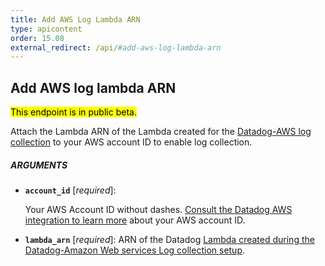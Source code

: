```yaml
---
title: Add AWS Log Lambda ARN
type: apicontent
order: 15.08
external_redirect: /api/#add-aws-log-lambda-arn
---
```


## Add AWS log lambda ARN

<mark>This endpoint is in public beta.</mark>

Attach the Lambda ARN of the Lambda created for the [Datadog-AWS log collection][1] to your AWS account ID to enable log collection.

##### ARGUMENTS

* **`account_id`** [*required*]:

    Your AWS Account ID without dashes.
    [Consult the Datadog AWS integration to learn more][2] about your AWS account ID.

* **`lambda_arn`** [*required*]:
    ARN of the Datadog [Lambda created during the Datadog-Amazon Web services Log collection setup][1].

[1]: /integrations/amazon_web_services/?tab=allpermissions#set-up-the-datadog-lambda-function
[2]: /integrations/amazon_web_services/#configuration
